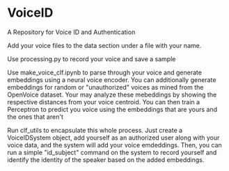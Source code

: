 # VoiceID
A Repository for Voice ID and Authentication

Add your voice files to the data section under a file with your name.

Use processing.py to record your voice and save a sample

Use make_voice_clf.ipynb to parse through your voice and generate embeddings using a neural voice encoder. You can additionally generate embeddings for random or "unauthorized" voices as mined from the OpenVoice dataset. Your may analyze these mebeddings by showing the respective distances from your voice centroid. You can then train a Perceptron to predict you voice using the embeddings that are yours and the ones that aren't

Run clf_utils to encapsulate this whole process. Just create a VoiceIDSystem object, add yourself as an authorized user along with your voice data, and the system will add your voice emdeddings. Then, you can run a simple "id_subject" command on the system to record yourself and identify the identity of the speaker based on the added embeddings.
